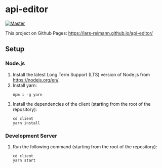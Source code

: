 # api-editor

[![Master](https://github.com/lars-reimann/api-editor/actions/workflows/master.yml/badge.svg?branch=master)](https://github.com/lars-reimann/api-editor/actions/workflows/master.yml)

This project on Github Pages: https://lars-reimann.github.io/api-editor/

## Setup

### Node.js

1. Install the latest Long Term Support (LTS) version of Node.js from https://nodejs.org/en/.
2. Install yarn:
    ```
    npm i -g yarn
    ```
2. Install the dependencies of the client (starting from the root of the repository):
    ```
    cd client
    yarn install
    ```

### Development Server

1. Run the following command (starting from the root of the repository):
    ```
    cd client
    yarn start
    ```
